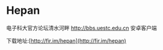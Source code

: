 # Hepan
电子科大官方论坛清水河畔 http://bbs.uestc.edu.cn 安卓客户端

下载地址:[http://fir.im/hepan](http://fir.im/hepan)
